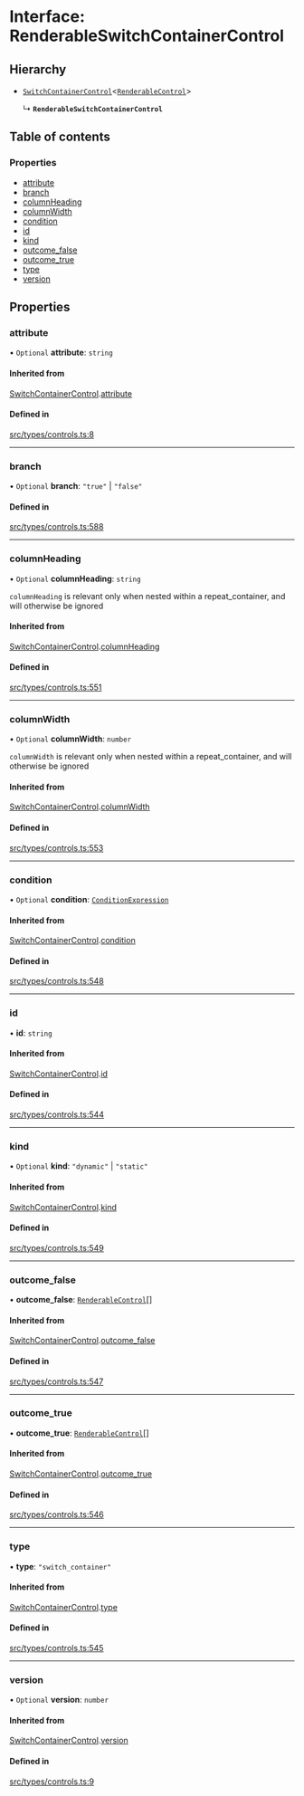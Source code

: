 # Interface: RenderableSwitchContainerControl

## Hierarchy

- [`SwitchContainerControl`](../wiki/SwitchContainerControl)\<[`RenderableControl`](../wiki/Exports#renderablecontrol)\>

  ↳ **`RenderableSwitchContainerControl`**

## Table of contents

### Properties

- [attribute](../wiki/RenderableSwitchContainerControl#attribute)
- [branch](../wiki/RenderableSwitchContainerControl#branch)
- [columnHeading](../wiki/RenderableSwitchContainerControl#columnheading)
- [columnWidth](../wiki/RenderableSwitchContainerControl#columnwidth)
- [condition](../wiki/RenderableSwitchContainerControl#condition)
- [id](../wiki/RenderableSwitchContainerControl#id)
- [kind](../wiki/RenderableSwitchContainerControl#kind)
- [outcome\_false](../wiki/RenderableSwitchContainerControl#outcome_false)
- [outcome\_true](../wiki/RenderableSwitchContainerControl#outcome_true)
- [type](../wiki/RenderableSwitchContainerControl#type)
- [version](../wiki/RenderableSwitchContainerControl#version)

## Properties

### attribute

• `Optional` **attribute**: `string`

#### Inherited from

[SwitchContainerControl](../wiki/SwitchContainerControl).[attribute](../wiki/SwitchContainerControl#attribute)

#### Defined in

[src/types/controls.ts:8](https://github.com/decisively-io/interview-sdk/blob/d46fabdc06b3374be895c52fe9624c00f5646b37/src/types/controls.ts#L8)

___

### branch

• `Optional` **branch**: ``"true"`` \| ``"false"``

#### Defined in

[src/types/controls.ts:588](https://github.com/decisively-io/interview-sdk/blob/d46fabdc06b3374be895c52fe9624c00f5646b37/src/types/controls.ts#L588)

___

### columnHeading

• `Optional` **columnHeading**: `string`

`columnHeading` is relevant only when nested within a repeat_container, and will otherwise be ignored

#### Inherited from

[SwitchContainerControl](../wiki/SwitchContainerControl).[columnHeading](../wiki/SwitchContainerControl#columnheading)

#### Defined in

[src/types/controls.ts:551](https://github.com/decisively-io/interview-sdk/blob/d46fabdc06b3374be895c52fe9624c00f5646b37/src/types/controls.ts#L551)

___

### columnWidth

• `Optional` **columnWidth**: `number`

`columnWidth` is relevant only when nested within a repeat_container, and will otherwise be ignored

#### Inherited from

[SwitchContainerControl](../wiki/SwitchContainerControl).[columnWidth](../wiki/SwitchContainerControl#columnwidth)

#### Defined in

[src/types/controls.ts:553](https://github.com/decisively-io/interview-sdk/blob/d46fabdc06b3374be895c52fe9624c00f5646b37/src/types/controls.ts#L553)

___

### condition

• `Optional` **condition**: [`ConditionExpression`](../wiki/ConditionExpression)

#### Inherited from

[SwitchContainerControl](../wiki/SwitchContainerControl).[condition](../wiki/SwitchContainerControl#condition)

#### Defined in

[src/types/controls.ts:548](https://github.com/decisively-io/interview-sdk/blob/d46fabdc06b3374be895c52fe9624c00f5646b37/src/types/controls.ts#L548)

___

### id

• **id**: `string`

#### Inherited from

[SwitchContainerControl](../wiki/SwitchContainerControl).[id](../wiki/SwitchContainerControl#id)

#### Defined in

[src/types/controls.ts:544](https://github.com/decisively-io/interview-sdk/blob/d46fabdc06b3374be895c52fe9624c00f5646b37/src/types/controls.ts#L544)

___

### kind

• `Optional` **kind**: ``"dynamic"`` \| ``"static"``

#### Inherited from

[SwitchContainerControl](../wiki/SwitchContainerControl).[kind](../wiki/SwitchContainerControl#kind)

#### Defined in

[src/types/controls.ts:549](https://github.com/decisively-io/interview-sdk/blob/d46fabdc06b3374be895c52fe9624c00f5646b37/src/types/controls.ts#L549)

___

### outcome\_false

• **outcome\_false**: [`RenderableControl`](../wiki/Exports#renderablecontrol)[]

#### Inherited from

[SwitchContainerControl](../wiki/SwitchContainerControl).[outcome_false](../wiki/SwitchContainerControl#outcome_false)

#### Defined in

[src/types/controls.ts:547](https://github.com/decisively-io/interview-sdk/blob/d46fabdc06b3374be895c52fe9624c00f5646b37/src/types/controls.ts#L547)

___

### outcome\_true

• **outcome\_true**: [`RenderableControl`](../wiki/Exports#renderablecontrol)[]

#### Inherited from

[SwitchContainerControl](../wiki/SwitchContainerControl).[outcome_true](../wiki/SwitchContainerControl#outcome_true)

#### Defined in

[src/types/controls.ts:546](https://github.com/decisively-io/interview-sdk/blob/d46fabdc06b3374be895c52fe9624c00f5646b37/src/types/controls.ts#L546)

___

### type

• **type**: ``"switch_container"``

#### Inherited from

[SwitchContainerControl](../wiki/SwitchContainerControl).[type](../wiki/SwitchContainerControl#type)

#### Defined in

[src/types/controls.ts:545](https://github.com/decisively-io/interview-sdk/blob/d46fabdc06b3374be895c52fe9624c00f5646b37/src/types/controls.ts#L545)

___

### version

• `Optional` **version**: `number`

#### Inherited from

[SwitchContainerControl](../wiki/SwitchContainerControl).[version](../wiki/SwitchContainerControl#version)

#### Defined in

[src/types/controls.ts:9](https://github.com/decisively-io/interview-sdk/blob/d46fabdc06b3374be895c52fe9624c00f5646b37/src/types/controls.ts#L9)

